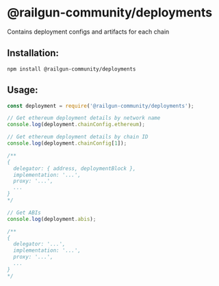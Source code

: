 # @railgun-community/deployments

Contains deployment configs and artifacts for each chain

## Installation:
`npm install @railgun-community/deployments`

## Usage:
```javascript
const deployment = require('@railgun-community/deployments');

// Get ethereum deployment details by network name
console.log(deployment.chainConfig.ethereum);

// Get ethereum deployment details by chain ID
console.log(deployment.chainConfig[1]);

/**
{
  delegator: { address, deploymentBlock },
  implementation: '...',
  proxy: '...',
  ...
}
*/

// Get ABIs
console.log(deployment.abis);

/**
{
  delegator: '...',
  implementation: '...',
  proxy: '...',
  ...
}
*/
```
